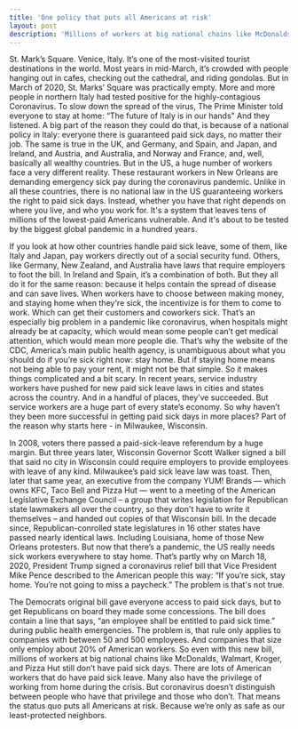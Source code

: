 ```yaml
---
title: 'One policy that puts all Americans at risk'
layout: post
description: 'Millions of workers at big national chains like McDonalds, Walmart, Kroger, and Pizza Hut still don’t have paid sick days. There are lots of American workers that do have paid sick leave. Many also have the privilege of working from home during the crisis. But coronavirus doesn’t distinguish between people who have that privilege and those who don’t. That means the status quo puts all Americans at risk.  '
---
```


St. Mark’s Square. Venice, Italy. It’s one of the most-visited tourist destinations in the world. Most years in mid-March, it’s crowded with people hanging out in cafes, checking out the cathedral, and riding gondolas. But in March of 2020, St. Marks’ Square was practically empty. More and more people in northern Italy had tested positive for the highly-contagious Coronavirus. To slow down the spread of the virus, The Prime Minister told everyone to stay at home: “The future of Italy is in our hands" And they listened. A big part of the reason they could do that, is because of a national policy in Italy: everyone there is guaranteed paid sick days, no matter their job. The same is true in the UK, and Germany, and Spain, and Japan, and Ireland, and Austria, and Australia, and Norway and France, and, well, basically all wealthy countries. But in the US, a huge number of workers face a very different reality. These restaurant workers in New Orleans are demanding emergency sick pay during the coronavirus pandemic. Unlike in all these countries, there is no national law in the US guaranteeing workers the right to paid sick days. Instead, whether you have that right depends on where you live, and who you work for. It's a system that leaves tens of millions of the lowest-paid Americans vulnerable. And it's about to be tested by the biggest global pandemic in a hundred years. 

If you look at how other countries handle paid sick leave, some of them, like Italy and Japan, pay workers directly out of a social security fund. Others, like Germany, New Zealand, and Australia have laws that require employers to foot the bill. In Ireland and Spain, it’s a combination of both. But they all do it for the same reason: because it helps contain the spread of disease and can save lives. When workers have to choose between making money, and staying home when they're sick, the incentivize is for them to come to work. Which can get their customers and coworkers sick. That’s an especially big problem in a pandemic like coronavirus, when hospitals might already be at capacity, which would mean some people can’t get medical attention, which would mean more people die. That’s why the website of the CDC, America’s main public health agency, is unambiguous about what you should do if you’re sick right now: stay home. But if staying home means not being able to pay your rent, it might not be that simple. So it makes things complicated and a bit scary. In recent years, service industry workers have pushed for new paid sick leave laws in cities and states across the country. And in a handful of places, they’ve succeeded. But service workers are a huge part of every state’s economy. So why haven’t they been more successful in getting paid sick days in more places? Part of the reason why starts here - in Milwaukee, Wisconsin. 

In 2008, voters there passed a paid-sick-leave referendum by a huge margin. But three years later, Wisconsin Governor Scott Walker signed a bill that said no city in Wisconsin could require employers to provide employees with leave of any kind. Milwaukee’s paid sick leave law was toast. Then, later that same year, an executive from the company YUM! Brands — which owns KFC, Taco Bell and Pizza Hut — went to a meeting of the American Legislative Exchange Council – a group that writes legislation for Republican state lawmakers all over the country, so they don't have to write it themselves – and handed out copies of that Wisconsin bill. In the decade since, Republican-conrolled state legislatures in 16 other states have passed nearly identical laws. Including Louisiana, home of those New Orleans protesters. But now that there’s a pandemic, the US really needs sick workers everywhere to stay home. That’s partly why on March 18, 2020, President Trump signed a coronavirus relief bill that Vice President Mike Pence described to the American people this way: “If you’re sick, stay home. You’re not going to miss a paycheck.” The problem is that's not true. 

The Democrats original bill gave everyone access to paid sick days, but to get Republicans on board they made some concessions. The bill does contain a line that says, “an employee shall be entitled to paid sick time.” during public health emergencies. The problem is, that rule only applies to companies with between 50 and 500 employees. And companies that size only employ about 20% of American workers. So even with this new bill, millions of workers at big national chains like McDonalds, Walmart, Kroger, and Pizza Hut still don’t have paid sick days. There are lots of American workers that do have paid sick leave. Many also have the privilege of working from home during the crisis. But coronavirus doesn’t distinguish between people who have that privilege and those who don’t. That means the status quo puts all Americans at risk. Because we’re only as safe as our least-protected neighbors.
